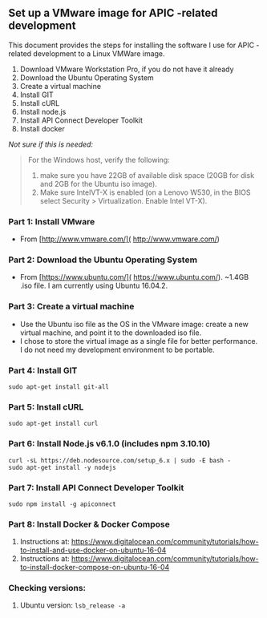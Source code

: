 ## Set up a VMware image for APIC -related development

This document provides the steps for installing the software I use for APIC -related development to a Linux VMWare image.

1. Download VMware Workstation Pro, if you do not have it already  
1. Download the Ubuntu Operating System  
1. Create a virtual machine  
1. Install GIT  
1. Install cURL  
1. Install node.js  
1. Install API Connect Developer Toolkit  
1. Install docker  

<!-- 4. Install Java JDK 1.8 
5. Edit the system PATH
11. Install cloudfoundry CLI  
12. Install the IBM Container plugin for cloudfoundry  -->

*Not sure if this is needed:*
> For the Windows host, verify the following:  
> 1. make sure you have 22GB of available disk space (20GB for disk and 2GB for the Ubuntu iso image).  
> 2. Make sure IntelVT-X is enabled (on a Lenovo W530, in the BIOS select Security > Virtualization. Enable Intel VT-X).

### Part 1: Install VMware
* From [http://www.vmware.com/]( http://www.vmware.com/)

### Part 2: Download the Ubuntu Operating System
* From [https://www.ubuntu.com/]( https://www.ubuntu.com/). ~1.4GB .iso file. I am currently using Ubuntu 16.04.2.

### Part 3: Create a virtual machine 
* Use the Ubuntu iso file as the OS in the VMware image: create a new virtual machine, and point it to the downloaded iso file.
* I chose to store the virtual image as a single file for better performance. I do not need my development environment to be portable.

<!--
### Part 4: Install Java JDK 1.8 

The rest of the instructions apply to the image you have just created. Thus, 'In a browser...' means a browser on the image.

1. In a browser open [https://www.oracle.com]( https://www.oracle.com).  
2. In the list of menu options, hover over **Downloads** (if you cannot see it, reduce the zoom of the browser until it appears).  
3. Under Popular Downloads to the left, click **Java for Developers**.  
4. Click the download button for **Java Platform (JDK) 8u111** (Note: your minor version may be different).  
5. Under the section entitled Java SE Development Kit 8u111, click the button for **Accept License Agreement**.  
6. Select the **tgz** file for Linux 64-bit (jdk-8u111-linux-x64.tar.gz).  
7. **Save** the file.  

You now have the compressed file on your image. The next step is to move it to the correct location and unzip it.  

1. Create a directory for the file. In the Terminal, type the following:  
`sudo mkdir /usr/local/java`
2. Change to the download directory:  
`cd ~/Downloads`
3. You copy recursively (-r) the file in this directory to the location you want:  
`sudo cp -r jdk-8u111-linux-x64.tar.gz /usr/local/java`
4. Change to the new java directory:  
`cd /usr/local/java`
5. Verify that the tar.gz file was copied:  
`ls`
5. Unzip the file (if you want to see the list of unzipped files, replace _xf_ with _xvf_):  
`sudo tar xf jdk-8u111-linux-x64.tar.gz`
6. Verify that the extraction was successful:  
`cd jdk1.8.0_111`  
`ls`  
You should see 6 directories, 6 files, and 2 zip files.

### Part 5: Edit the system PATH
You add JAVA_HOME to the PATH by editing the profile file.  

1. Open the **profile** file in an editor:  
`sudo gedit /etc/profile`
2. **Add** these lines to the bottom of the file:  
`JAVA_HOME=/usr/local/java/jdk1.8.0_111`  
`PATH=$JAVA_HOME/bin:$PATH`  
`export JAVA_HOME`  
`export PATH`  
3. **Save** and **close** the profile file.  

The final step is to provide the information about the new PATH to the system. You do this with three update-alternative commands for Java, javac, and javaws:  

1. Update the java information (the final argument is the priority):  
`sudo update-alternatives --install "/usr/bin/java" "java" "/usr/local/java/jdk1.8.0_111/jre/bin/java" 1`
2. Update the compiler information:  
`sudo update-alternatives --install "/usr/bin/javac" "javac" "/usr/local/java/jdk1.8.0_111/bin/javac" 1`
3. Update the javaws information:  
`sudo update-alternatives --install "/usr/bin/javaws" "javaws" "/usr/local/java/jdk1.8.0_111/bin/javaws" 1`
4. Verify that your installation of Java is recognized. Type:  
`java -version`
5. You should see information about the java version, Java runtime, and Java HotSpot.
-->

### Part 4: Install GIT
`sudo apt-get install git-all`
<!-- Git Large File Storage (LFS) https://help.github.com/articles/installing-git-large-file-storage/ -->

### Part 5: Install cURL
`sudo apt-get install curl`

### Part 6: Install Node.js v6.1.0 (includes npm 3.10.10)

```
curl -sL https://deb.nodesource.com/setup_6.x | sudo -E bash -
sudo apt-get install -y nodejs
```

### Part 7: Install API Connect Developer Toolkit
`sudo npm install -g apiconnect`

### Part 8: Install Docker & Docker Compose

1. Instructions at: https://www.digitalocean.com/community/tutorials/how-to-install-and-use-docker-on-ubuntu-16-04
1. Instructions at: https://www.digitalocean.com/community/tutorials/how-to-install-docker-compose-on-ubuntu-16-04

<!--
1. Type  
`docker`  
Since it is not installed yet, the response suggests that you install it using apt install docker.io.  
2. Type the following (at the message _Do you want to continue_, type **Y**):  
`sudo apt install docker.io`  
3. Add the user to the docker group. The group may have been created automatically, in which case the first command will generate a warning message. You can ignore this and continue with the second command:  
`sudo groupadd docker`  
`gpasswd dockrr -a bmxuser`
4. When the installation has completed type  
`sudo docker run hello-world`  
You should see the response starting `Hello from Docker!`.  
**NOTE**: You may need to run the command a second time to see the correct response.  
-->


### Checking versions:
1. Ubuntu version: `lsb_release -a`

